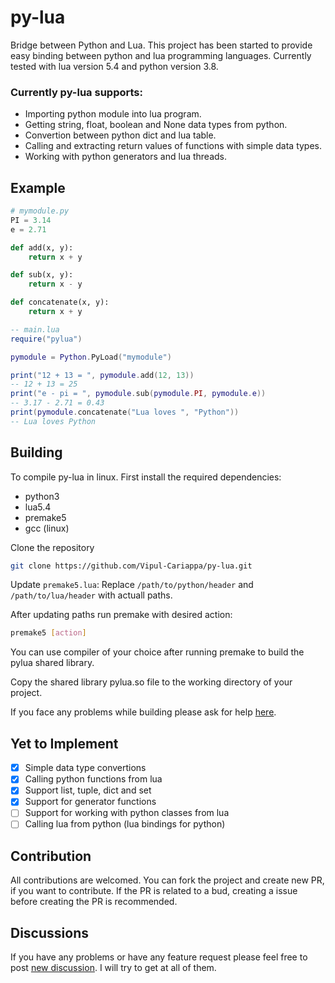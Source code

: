 # py-lua
Bridge between Python and Lua.
This project has been started to provide easy binding between python and lua programming languages. Currently tested with lua version 5.4 and python version 3.8.

### Currently py-lua supports:
- Importing python module into lua program.
- Getting string, float, boolean and None data types from python.
- Convertion between python dict and lua table.
- Calling and extracting return values of functions with simple data types.
- Working with python generators and lua threads.

## Example
```python
# mymodule.py
PI = 3.14
e = 2.71

def add(x, y):
    return x + y

def sub(x, y):
    return x - y

def concatenate(x, y):
    return x + y
```

```lua
-- main.lua
require("pylua")

pymodule = Python.PyLoad("mymodule")

print("12 + 13 = ", pymodule.add(12, 13))
-- 12 + 13 = 25
print("e - pi = ", pymodule.sub(pymodule.PI, pymodule.e))
-- 3.17 - 2.71 = 0.43
print(pymodule.concatenate("Lua loves ", "Python"))
-- Lua loves Python
```

## Building
To compile py-lua in linux. First install the required dependencies:
- python3
- lua5.4
- premake5
- gcc (linux)
<!-- - Visual Studio Code (windows) -->


Clone the repository

```bash
git clone https://github.com/Vipul-Cariappa/py-lua.git
```

Update `premake5.lua`: Replace `/path/to/python/header` and `/path/to/lua/header` with actuall paths.

After updating paths run premake with desired action:
```bash 
premake5 [action]
```
You can use compiler of your choice after running premake to build the pylua shared library.

Copy the shared library pylua.so file to the working directory of your project.

If you face any problems while building please ask for help [here](https://github.com/Vipul-Cariappa/py-lua/discussions/new).


## Yet to Implement
- [x] Simple data type convertions
- [x] Calling python functions from lua
- [x] Support list, tuple, dict and set
- [x] Support for generator functions
- [ ] Support for working with python classes from lua
- [ ] Calling lua from python (lua bindings for python)

## Contribution
All contributions are welcomed. 
You can fork the project and create new PR, if you want to contribute. 
If the PR is related to a bud, creating a issue before creating the PR is recommended.

## Discussions
If you have any problems or have any feature request please feel free to post [new discussion](https://github.com/Vipul-Cariappa/py-lua/discussions/new). I will try to get at all of them.

